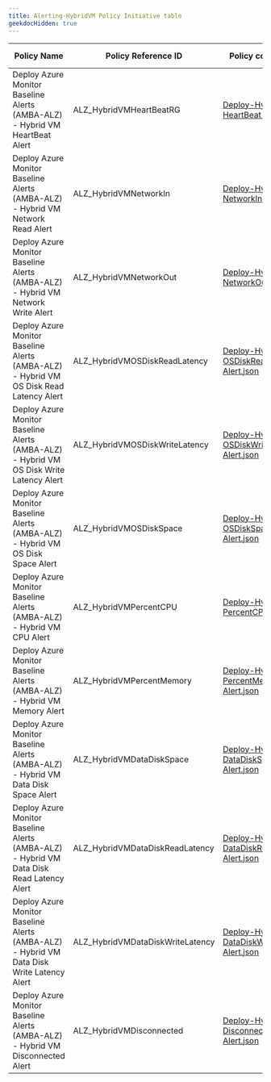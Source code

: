 ```yaml
---
title: Alerting-HybridVM Policy Initiative table
geekdocHidden: true
---
```


| Policy Name | Policy Reference ID | Policy code (JSON) | Default policy effect |
| ------------ | ------------------- | ------------------ | --------------------- |
| Deploy Azure Monitor Baseline Alerts (AMBA-ALZ) - Hybrid VM HeartBeat Alert | ALZ_HybridVMHeartBeatRG | [Deploy-Hybrid-VM-HeartBeat-Alert.json](../../../../services/HybridCompute/machines/Deploy-Hybrid-VM-HeartBeat-Alert.json) | deployIfNotExists |
| Deploy Azure Monitor Baseline Alerts (AMBA-ALZ) - Hybrid VM Network Read Alert | ALZ_HybridVMNetworkIn | [Deploy-Hybrid-VM-NetworkIn-Alert.json](../../../../services/HybridCompute/machines/Deploy-Hybrid-VM-NetworkIn-Alert.json) | deployIfNotExists |
| Deploy Azure Monitor Baseline Alerts (AMBA-ALZ) - Hybrid VM Network Write Alert | ALZ_HybridVMNetworkOut | [Deploy-Hybrid-VM-NetworkOut-Alert.json](../../../../services/HybridCompute/machines/Deploy-Hybrid-VM-NetworkOut-Alert.json) | deployIfNotExists |
| Deploy Azure Monitor Baseline Alerts (AMBA-ALZ) - Hybrid VM OS Disk Read Latency Alert | ALZ_HybridVMOSDiskReadLatency | [Deploy-Hybrid-VM-OSDiskReadLatency-Alert.json](../../../../services/HybridCompute/machines/Deploy-Hybrid-VM-OSDiskReadLatency-Alert.json) | deployIfNotExists |
| Deploy Azure Monitor Baseline Alerts (AMBA-ALZ) - Hybrid VM OS Disk Write Latency Alert | ALZ_HybridVMOSDiskWriteLatency | [Deploy-Hybrid-VM-OSDiskWriteLatency-Alert.json](../../../../services/HybridCompute/machines/Deploy-Hybrid-VM-OSDiskWriteLatency-Alert.json) | deployIfNotExists |
| Deploy Azure Monitor Baseline Alerts (AMBA-ALZ) - Hybrid VM OS Disk Space Alert | ALZ_HybridVMOSDiskSpace | [Deploy-Hybrid-VM-OSDiskSpace-Alert.json](../../../../services/HybridCompute/machines/Deploy-Hybrid-VM-OSDiskSpace-Alert.json) | deployIfNotExists |
| Deploy Azure Monitor Baseline Alerts (AMBA-ALZ) - Hybrid VM CPU Alert | ALZ_HybridVMPercentCPU | [Deploy-Hybrid-VM-PercentCPU-Alert.json](../../../../services/HybridCompute/machines/Deploy-Hybrid-VM-PercentCPU-Alert.json) | deployIfNotExists |
| Deploy Azure Monitor Baseline Alerts (AMBA-ALZ) - Hybrid VM Memory Alert | ALZ_HybridVMPercentMemory | [Deploy-Hybrid-VM-PercentMemory-Alert.json](../../../../services/HybridCompute/machines/Deploy-Hybrid-VM-PercentMemory-Alert.json) | deployIfNotExists |
| Deploy Azure Monitor Baseline Alerts (AMBA-ALZ) - Hybrid VM Data Disk Space Alert | ALZ_HybridVMDataDiskSpace | [Deploy-Hybrid-VM-DataDiskSpace-Alert.json](../../../../services/HybridCompute/machines/Deploy-Hybrid-VM-DataDiskSpace-Alert.json) | deployIfNotExists |
| Deploy Azure Monitor Baseline Alerts (AMBA-ALZ) - Hybrid VM Data Disk Read Latency Alert | ALZ_HybridVMDataDiskReadLatency | [Deploy-Hybrid-VM-DataDiskReadLatency-Alert.json](../../../../services/HybridCompute/machines/Deploy-Hybrid-VM-DataDiskReadLatency-Alert.json) | deployIfNotExists |
| Deploy Azure Monitor Baseline Alerts (AMBA-ALZ) - Hybrid VM Data Disk Write Latency Alert | ALZ_HybridVMDataDiskWriteLatency | [Deploy-Hybrid-VM-DataDiskWriteLatency-Alert.json](../../../../services/HybridCompute/machines/Deploy-Hybrid-VM-DataDiskWriteLatency-Alert.json) | deployIfNotExists |
| Deploy Azure Monitor Baseline Alerts (AMBA-ALZ) - Hybrid VM Disconnected Alert | ALZ_HybridVMDisconnected | [Deploy-Hybrid-VM-Disconnected-Alert.json](../../../../services/HybridCompute/machines/Deploy-Hybrid-VM-Disconnected-Alert.json) | deployIfNotExists |
